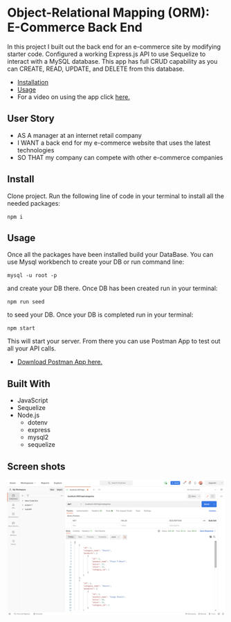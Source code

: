 # Object-Relational Mapping (ORM): E-Commerce Back End

In this project I built out the back end for an e-commerce site by modifying starter code. Configured a working Express.js API to use Sequelize to interact with a MySQL database. This app has full CRUD capability as you can CREATE, READ, UPDATE, and DELETE from this database.


  * [Installation](#install)
  * [Usage](#usage)
  * For a video on using the app click [here.](https://drive.google.com/file/d/1OK0mcV8EBXbN9NJmn3xaCKlokZ0TQHeM/view?usp=sharing)



## User Story

- AS A manager at an internet retail company
- I WANT a back end for my e-commerce website that uses the latest technologies
- SO THAT my company can compete with other e-commerce companies



## Install

Clone project.
Run the following line of code in your terminal to install all the needed packages: 
```
npm i
```


## Usage

Once all the packages have been installed build your DataBase. You can use Mysql workbench to create your DB or run command line:
```
mysql -u root -p
```
and create your DB there. Once DB has been created run in your terminal:
```
npm run seed
```
to seed your DB. Once your DB is completed run in your terminal:
```
npm start
```
This will start your server. From there you can use Postman App to test out all your API calls.
* [Download Postman App here.](https://www.postman.com/downloads/)


## Built With

- JavaScript
- Sequelize
- Node.js
  - dotenv
  - express
  - mysql2
  - sequelize

## Screen shots

![Shot-1](images/api-categories.png)
